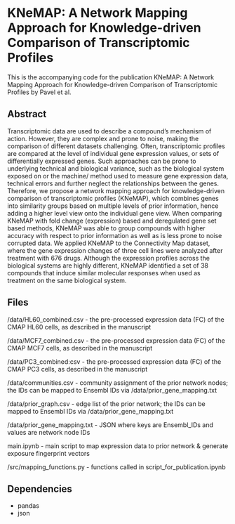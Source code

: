 # KNeMAP: A Network Mapping Approach for Knowledge-driven Comparison of Transcriptomic Profiles

This is the accompanying code for the publication KNeMAP: A Network Mapping Approach for Knowledge-driven Comparison of Transcriptomic Profiles by Pavel et al.

## Abstract

Transcriptomic data are used to describe a compound’s mechanism of action. However, they are complex and prone to noise, making the comparison of different datasets challenging. Often, transcriptomic profiles are compared at the level of individual gene expression values, or sets of differentially expressed genes. Such approaches can be prone to underlying technical and biological variance, such as the biological system exposed on or the machine/ method used to measure gene expression data, technical errors and further neglect the relationships between the genes. Therefore, we propose a network mapping approach for knowledge-driven comparison of transcriptomic profiles (KNeMAP), which combines genes into similarity groups based on multiple levels of prior information, hence adding a higher level view onto the individual gene view. When comparing KNeMAP with fold change (expression) based and deregulated gene set based methods, KNeMAP was able to group compounds with higher accuracy with respect to prior information as well as is less prone to noise corrupted data.
We applied KNeMAP to the Connectivity Map dataset, where the gene expression changes of three cell lines were analyzed after treatment with 676 drugs. Although the expression profiles across the biological systems are highly different, KNeMAP identified a set of 38 compounds that induce similar molecular responses when used as treatment on the same biological system.

## Files

/data/HL60_combined.csv - the pre-processed expression data (FC) of the CMAP HL60 cells, as described in the manuscript

/data/MCF7_combined.csv - the pre-processed expression data (FC) of the CMAP MCF7 cells, as described in the manuscript

/data/PC3_combined:csv - the pre-processed expression data (FC) of the CMAP PC3 cells, as described in the manuscript

/data/communities.csv - community assignment of the prior network nodes; the IDs can be mapped to Ensembl IDs via /data/prior_gene_mapping.txt

/data/prior_graph.csv - edge list of the prior network; the IDs can be mapped to Ensembl IDs via /data/prior_gene_mapping.txt

/data/prior_gene_mapping.txt - JSON where keys are Ensembl_IDs and values are network node IDs

main.ipynb - main script to map expression data to prior network & generate exposure fingerprint vectors

/src/mapping_functions.py - functions called in script_for_publication.ipynb

## Dependencies
- pandas
- json






